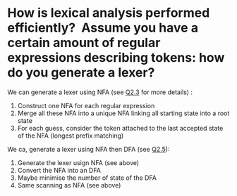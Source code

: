 # How is lexical analysis performed efficiently?  Assume you have a  certain amount of regular expressions describing tokens: how do you generate a lexer?

We can generate a lexer using NFA (see [Q2.3](Q2.3.md) for more details) :
1. Construct one NFA for each regular expression
2. Merge all these NFA into a unique NFA linking all starting state into a root state
3. For each guess, consider the token attached to the last accepted state of the NFA (longest prefix matching)

We ca, generate a lexer using NFA then DFA (see [Q2.5](Q2.5.md)):
1. Generate the lexer usign NFA (see above)
2. Convert the NFA into an DFA
3. Maybe minimise the number of state of the DFA
4. Same scanning as NFA (see above)
